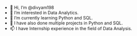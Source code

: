 - 👋 Hi, I’m @divyam198
- 👀 I’m interested in Data Analytics.
- 🌱 I’m currently learning Python and SQL.
- 💞️ I have also done multiple projects in Python and SQL.
- 📫 I have Internship experience in the field of Data Analysis.

<!---
divyam198/divyam198 is a ✨ special ✨ repository because its `README.md` (this file) appears on your GitHub profile.
You can click the Preview link to take a look at your changes.
--->
